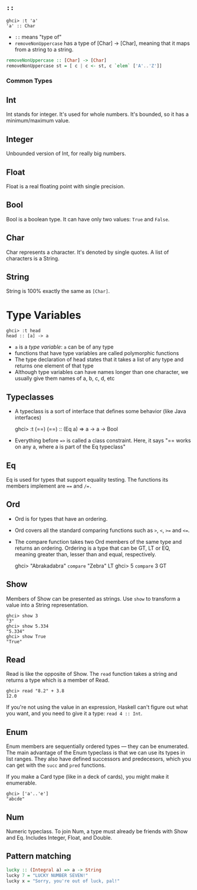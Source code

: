 ## `::`

```
ghci> :t 'a'
'a' :: Char
```

* `::` means "type of"
* `removeNonUppercase` has a type of [Char] -> [Char], meaning that it maps from a string to a string.

```haskell
removeNonUppercase :: [Char] -> [Char]
removeNonUppercase st = [ c | c <- st, c `elem` ['A'..'Z']]
```

### Common Types

## Int

Int stands for integer. It's used for whole numbers. It's bounded, so it has a
minimum/maximum value.

## Integer

Unbounded version of Int, for really big numbers.

## Float

Float is a real floating point with single precision.

## Bool

Bool is a boolean type. It can have only two values: `True` and `False`.

## Char

Char represents a character. It's denoted by single quotes. A list of characters
is a String.

## String

String is 100% exactly the same as `[Char]`.


Type Variables
==============

```
ghci> :t head
head :: [a] -> a
```

* `a` is a *type variable*: `a` can be of any type
* functions that have type variables are called polymorphic functions
* The type declaration of head states that it takes a list of any type and returns one element of that type
* Although type variables can have names longer than one character, we usually give them names of a, b, c, d, etc

## Typeclasses

* A typeclass is a sort of interface that defines some behavior (like Java
  interfaces)

    ghci> :t (==)
    (==) :: (Eq a) => a -> a -> Bool

* Everything before `=>` is called a class constraint. Here, it says
  "== works on any a, where a is part of the Eq typeclass"

## Eq

Eq is used for types that support equality testing. The functions its members
implement are `==` and `/=.`

## Ord

* Ord is for types that have an ordering.
* Ord covers all the standard comparing functions such as `>`, `<`, `>=` and
 `<=`.
* The compare function takes two Ord members of the same type and returns an
  ordering. Ordering is a type that can be GT, LT or EQ, meaning greater than,
 lesser than and equal, respectively.

    ghci> "Abrakadabra" `compare` "Zebra"
    LT
    ghci> 5 `compare` 3
    GT

## Show

Members of Show can be presented as strings.
Use `show` to transform a value into a String representation.

```
ghci> show 3
"3"
ghci> show 5.334
"5.334"
ghci> show True
"True"
```

## Read

Read is like the opposite of Show.
The `read` function takes a string and returns a type which is a member of Read.

```
ghci> read "8.2" + 3.8
12.0
```

If you're not using the value in an expression, Haskell can't figure out what
you want, and you need to give it a type: `read 4 :: Int`.

## Enum

Enum members are sequentially ordered types — they can be enumerated.
The main advantage of the Enum typeclass is that we can use its types in list ranges.
They also have defined successors and predecesors, which you can get with the
`succ` and `pred` functions.

If you make a Card type (like in a deck of cards), you might make it enumerable.

```
ghci> ['a'..'e']
"abcde"
```


Num
---

Numeric typeclass. To join Num, a type must already be friends with Show and Eq.
Includes Integer, Float, and Double.

## Pattern matching

```haskell
lucky :: (Integral a) => a -> String
lucky 7 = "LUCKY NUMBER SEVEN!"
lucky x = "Sorry, you're out of luck, pal!"
```
